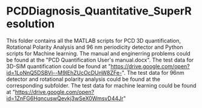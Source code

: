# PCDDiagnosis_Quantitative_SuperResolution
This folder contains all the MATLAB scripts for PCD 3D quantification, Rotational Polarity Analysis and 96 nm periodicity detector and Python scripts for Machine learning.
The manual and enginerring problems could be found at the "PCD Quantification User's manual.docx".
The test data for 3D-SIM quantification could be found at "https://drive.google.com/open?id=1LoNnQ5DSBVi--M9IEhZUcOcDUnW8ZFe-".
The test data for 96nm detector and rotational polarity analysis could be found at the corresponding subfolder.
The test data for machine learning could be found at "https://drive.google.com/open?id=1ZnFG6HqncuswQevkj3wSeX0WmsvD44Jr"
